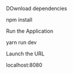 

DOwnload dependencies

npm install

Run the Application

yarn run dev

Launch the URL

localhost:8080
```
